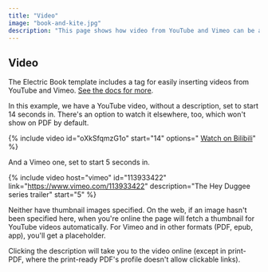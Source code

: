 ```yaml
---
title: "Video"
image: "book-and-kite.jpg"
description: "This page shows how video from YouTube and Vimeo can be added to a book."
---
```


## Video

The Electric Book template includes a tag for easily inserting videos from YouTube and Vimeo. [See the docs for more](https://electricbookworks.github.io/electric-book/docs/editing/video.html).

In this example, we have a YouTube video, without a description, set to start 14 seconds in. There's an option to watch it elsewhere, too, which won't show on PDF by default.

{% include video id="oXkSfqmzG1o" start="14" options="
[Watch on Bilibili](https://www.bilibili.com/video/BV1tG4y1L7u2/)" %}

And a Vimeo one, set to start 5 seconds in.

{% include video host="vimeo" id="113933422" link="https://www.vimeo.com/113933422" description="The Hey Duggee series trailer" start="5" %}

Neither have thumbnail images specified. On the web, if an image hasn't been specified here, when you're online the page will fetch a thumbnail for YouTube videos automatically. For Vimeo and in other formats (PDF, epub, app), you'll get a placeholder.

Clicking the description will take you to the video online (except in print-PDF, where the print-ready PDF's profile doesn't allow clickable links).
